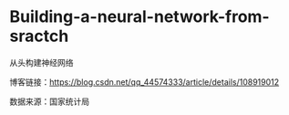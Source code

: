 # Building-a-neural-network-from-sractch
从头构建神经网络

博客链接：https://blog.csdn.net/qq_44574333/article/details/108919012

数据来源：国家统计局
